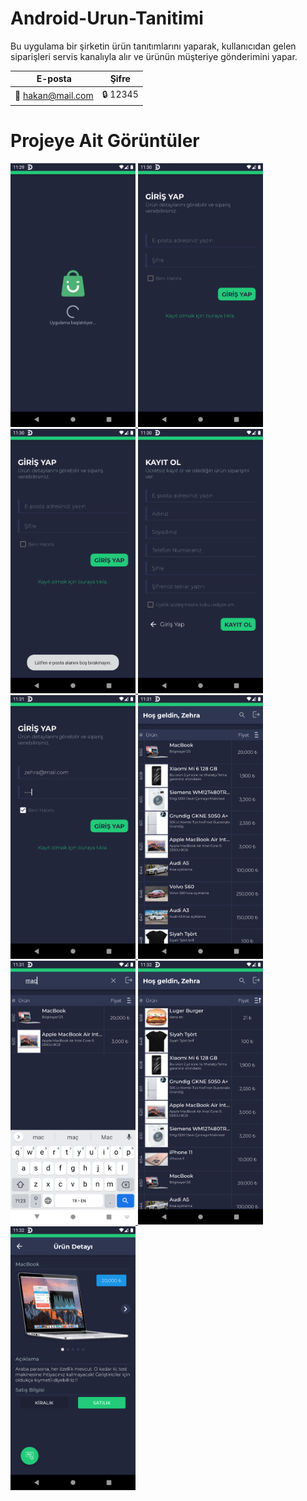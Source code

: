 # Android-Urun-Tanitimi
Bu uygulama bir şirketin ürün tanıtımlarını yaparak, kullanıcıdan gelen siparişleri servis kanalıyla alır ve ürünün müşteriye gönderimini yapar.

| E-posta | Şifre
|------------- | -------------
| 🤵 hakan@mail.com  | 🔒 12345

# Projeye Ait Görüntüler
<p>
  <a href ="https://github.com/codehakan/Android-Urun-Tanitimi/blob/main/app_images/1.png" target="_blank">
    <img src ="https://github.com/codehakan/Android-Urun-Tanitimi/blob/main/app_images/1.png" width="200" style="max-width:100%">
  </a>
  
  <a href ="https://github.com/codehakan/Android-Urun-Tanitimi/blob/main/app_images/2.png" target="_blank">
    <img src ="https://github.com/codehakan/Android-Urun-Tanitimi/blob/main/app_images/2.png" width="200" style="max-width:100%">
  </a>
  
  <a href ="https://github.com/codehakan/Android-Urun-Tanitimi/blob/main/app_images/3.png" target="_blank">
    <img src ="https://github.com/codehakan/Android-Urun-Tanitimi/blob/main/app_images/3.png" width="200" style="max-width:100%">
  </a>
  
  <a href ="https://github.com/codehakan/Android-Urun-Tanitimi/blob/main/app_images/4.png" target="_blank">
    <img src ="https://github.com/codehakan/Android-Urun-Tanitimi/blob/main/app_images/4.png" width="200" style="max-width:100%">
  </a>
  
  <a href ="https://github.com/codehakan/Android-Urun-Tanitimi/blob/main/app_images/5.png" target="_blank">
    <img src ="https://github.com/codehakan/Android-Urun-Tanitimi/blob/main/app_images/5.png" width="200" style="max-width:100%">
  </a>
  
  <a href ="https://github.com/codehakan/Android-Urun-Tanitimi/blob/main/app_images/6.png" target="_blank">
    <img src ="https://github.com/codehakan/Android-Urun-Tanitimi/blob/main/app_images/6.png" width="200" style="max-width:100%">
  </a>
  
  <a href ="https://github.com/codehakan/Android-Urun-Tanitimi/blob/main/app_images/7.png" target="_blank">
    <img src ="https://github.com/codehakan/Android-Urun-Tanitimi/blob/main/app_images/7.png" width="200" style="max-width:100%">
  </a>
  
  <a href ="https://github.com/codehakan/Android-Urun-Tanitimi/blob/main/app_images/8.png" target="_blank">
    <img src ="https://github.com/codehakan/Android-Urun-Tanitimi/blob/main/app_images/8.png" width="200" style="max-width:100%">
  </a>
  
  <a href ="https://github.com/codehakan/Android-Urun-Tanitimi/blob/main/app_images/9.png" target="_blank">
    <img src ="https://github.com/codehakan/Android-Urun-Tanitimi/blob/main/app_images/9.png" width="200" style="max-width:100%">
  </a>
</p>
